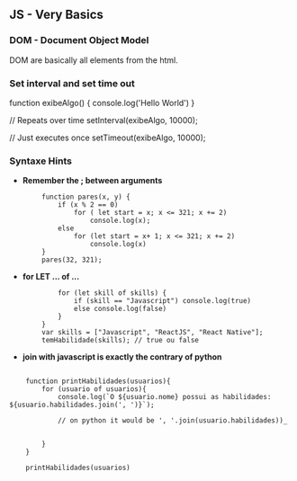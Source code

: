 ## JS - Very Basics


### DOM - Document Object Model
DOM are basically all elements from the html. 

### Set interval and set time out

function exibeAlgo() {
    console.log('Hello World')
}

// Repeats over time
setInterval(exibeAlgo, 10000);

// Just executes once
setTimeout(exibeAlgo, 10000);


### Syntaxe Hints


* **Remember the ; between arguments**

```
        function pares(x, y) {
            if (x % 2 == 0) 
                for ( let start = x; x <= 321; x += 2)
                    console.log(x);
            else
                for (let start = x+ 1; x <= 321; x += 2)
                    console.log(x)
        }
        pares(32, 321);
```

* **for LET ... of ...**
```
            for (let skill of skills) {
                if (skill == "Javascript") console.log(true)
                else console.log(false)
            }
        }
        var skills = ["Javascript", "ReactJS", "React Native"];
        temHabilidade(skills); // true ou false

```

* **join with javascript is exactly the contrary of python**

```

    function printHabilidades(usuarios){
        for (usuario of usuarios){
            console.log(`O ${usuario.nome} possui as habilidades: ${usuario.habilidades.join(', ')}`); 

            // on python it would be ', '.join(usuario.habilidades))_


        }
    }

    printHabilidades(usuarios)


```